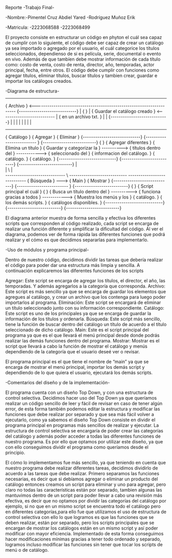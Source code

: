 Reporte -Trabajo Final-

-Nombre:-Pimentel Cruz Abdiel Yared 
        -Rodríguez Muñoz Erik
      
-Matricula: -2223068588
            -2223068499
            
El proyecto consiste en estructurar un código en phyton el cuál sea capaz de cumplir con lo siguiente, el código debe ser capaz de 
crear un catálogo ya sea importado o agregado por el usuario, el cuál categorice los títulos seleccionados, dependienso de si es 
película, serie, documental o evento en vivo. Además de que tambíen debe mostrar información de cada título como:
costo de venta, costo de renta, director, año, temporadas, actor principal, fecha, entre otros. El código debe cumplir con funciones 
como agregar títulos, eliminar títulos, buscar títulos y tambien crear, guardar e importar los catálogos creados.





-Diagrama de estructura-

------------------------------ 
{         Archivo            } <--------------------------------------------------------------------
{----------------------------}                                                                      |
{                            }                                                                      |
{ Guardar el catálogo creado } <--------------------------                                          |
{ en un archivo txt.         }                            |                                         |
{----------------------------}                            |                                         |
              |                                           |                                         |
              |                                           |                                         |
-----------------------------               ----------------------------               ----------------------------
{         Catálogo           }              {         Agregar          }               {        Eliminar          }
{----------------------------}              {------------------------- }               {--------------------------}
{                            }              { Agregar diferentes       }               { Elimina un título        }
{ Guardar y categorizar la   }  ----------> { títulos dentro del       } ------------> { seleccionado del         }
{ informacion del catálogo.  }              { catálogo.                }               { catálogo.                }
{----------------------------}              {--------------------------}               {--------------------------}
              |                 \
              |                   \ 
              |                     \
-----------------------------         \     ----------------------------               ----------------------------
{         Búsqueda           }         ---> {         Main             }               {        Mostrar           }
{----------------------------}              {------------------------- }               {--------------------------}
{                            }              { Script principal el cuál }               {                          }
{ Busca un título dentro del }  ----------> { funciona gracias a todos } ------------> { Muestra los menús y los  }
{ catálogo.                  }              { los demás scripts.       }               { catálogos disponibles.   }
{----------------------------}              {--------------------------}               {--------------------------}
 
 
 
 El diagrama anterior muestra de forma sencilla y efectiva los diferentes scripts que corresponden al código realizado, cada script se encarga de realizar una función diferente y simplificar la dificultad del código. Al ver el diagrama, podemos ver de forma rápida las diferentes funciones que podrá realizar y el cómo es que decidimos separarlas para implementarlo.
 
 -Uso de módulos y programa principal-

Dentro de nuestro código, decidimos dividir las tareas que debería realizar el código para poder dar una estructura más limpia y sencilla. A continuación explicaremos las diferentes funciones de los scripts 

Agregar: Este script se encarga de agregar los títulos, el director, el año, las temporadas. Y además agregarlos a la categoría que corresponda. 
Archivo: Este script es más sencillo ya que se encarga de guardar los elementos que agregues al catálogo, y crear un archivo que los contenga para luego poder importarlos al programa. 
Eliminación: Este script se encargará de eliminar un título seleccionado junto con su información correspondiente. 
Catálogo: Este script es uno de los principales ya que se encarga de guardar la información de los títulos y ordenarla. 
Búsqueda: Este script más sencillo, tiene la función de buscar dentro del catálogo un título de acuerdo a el título seleccionado de dicho catálogo. 
Main: Este es el script principal del programa ya que es el que llevará el menú principal desde donde podrás realizar las demás funciones dentro del programa. 
Mostrar: Mostrar es el script que llevará a cabo la función de mostrar el catálogo y menús dependiendo de la categoría que el usuario deseé ver o revisar.

El programa principal es el que tiene el nombre de “main” ya que se encarga de mostrar el menú principal, importar los demás script y dependiendo de lo que quiera el usuario, ejecutará los demás scripts.

-Comentarios del diseño y de la implementación-

El programa cuenta con un diseño Top Down, y con una estructura de control selectiva.
 Decidimos hacer uso del Top Down ya que queríamos realizar un código sencillo de leer y fácil de revisar en caso de tener algún error, de esta forma también podemos editar la estructura  y modificar las funciones que debe realizar por separado y que sea más fácil volver a ejecutarlo, como ya sabemos el diseño Top Down consiste en dividir el programa principal en programas más sencillos de realizar y ejecutar. La estructura de control selectiva se encargaría de poder crear las categorías del catálogo y además poder acceder a todas las diferentes funciones de nuestro programa.  Es por ello que optamos por utilizar este diseño, ya que con ello conseguimos dividir el programa como queríamos desde el principio.

El cómo lo implementamos fue más sencillo, ya que teniendo en cuenta que nuestro programa debe realizar diferentes tareas, decidimos dividirlo de acuerdo a las tareas que debe realizar. Primero separamos las funciones necesarias, es decir que si debíamos agregar o eliminar un producto del catálogo entonces creamos un script para eliminar y uno para agregar, pero claro no todas las características están por separado, tambien algunas las mantuvimos dentro de un script para poder llevar a cabo una revisión más efectiva, es decir que no optamos por dividir las categorías del catálogo por ejemplo, si no que en un mismo script se encuentra todo el catálogo pero en diferentes categorías,para ello fue que utilizamos el uso de estructura de control selectiva con ello lo que logramos es que las funciones que se deben realizar, están por separado, pero los scripts principales que se encargan de mostrar los catálogos están en un mismo script y así poder modificar con mayor eficiencia.
Implementado de esta forma conseguimos hacer modificaciones mínimas gracias a tener todo ordenado y separado, logramos incluso modificar las funciones sin tener que tocar los scripts de menú o de catálogo.





